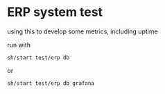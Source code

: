# ERP system test

using this to develop some metrics, including uptime

run with

    sh/start test/erp db

or

    sh/start test/erp db grafana
